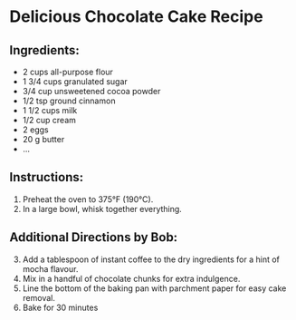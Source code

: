 # Delicious Chocolate Cake Recipe

## Ingredients:
- 2 cups all-purpose flour
- 1 3/4 cups granulated sugar
- 3/4 cup unsweetened cocoa powder
- 1/2 tsp ground cinnamon
- 1 1/2 cups milk
- 1/2 cup cream
- 2 eggs
- 20 g butter
- ...

## Instructions:
1. Preheat the oven to 375°F (190°C).
2. In a large bowl, whisk together everything.

## Additional Directions by Bob:
3. Add a tablespoon of instant coffee to the dry ingredients for a hint of mocha flavour.
4. Mix in a handful of chocolate chunks for extra indulgence.
5. Line the bottom of the baking pan with parchment paper for easy cake removal.
6. Bake for 30 minutes